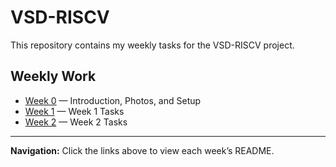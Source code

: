 # VSD-RISCV 

This repository contains my weekly tasks for the VSD-RISCV project.

## Weekly Work

- [Week 0](WEEK0/) — Introduction, Photos, and Setup  
- [Week 1](WEEK1/) — Week 1 Tasks
- [Week 2](WEEK2/) — Week 2 Tasks
---

**Navigation:** Click the links above to view each week’s README.

